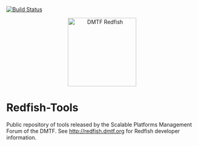 [![Build Status](https://travis-ci.org/lucidmeetings/Redfish-Tools.svg?branch=master)](https://travis-ci.org/lucidmeetings/Redfish-Tools)
<p align="center">
  <img src="http://redfish.dmtf.org/sites/all/themes/dmtf2015/images/dmtf-redfish-logo.png" alt="DMTF Redfish" width=180>
</p>

# Redfish-Tools

Public repository of tools released by the Scalable Platforms Management Forum of the DMTF.  See http://redfish.dmtf.org for Redfish developer information.
